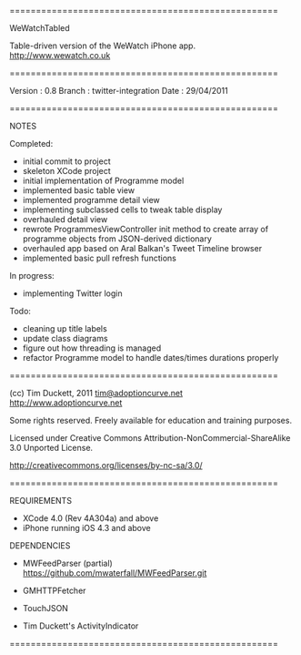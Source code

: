 ===================================================

WeWatchTabled

Table-driven version of the WeWatch iPhone app.
http://www.wewatch.co.uk

===================================================

Version :   0.8
Branch  :   twitter-integration
Date    :   29/04/2011

===================================================

NOTES

Completed:

- initial commit to project
- skeleton XCode project
- initial implementation of Programme model
- implemented basic table view
- implemented programme detail view
- implementing subclassed cells to tweak table display
- overhauled detail view
- rewrote ProgrammesViewController init method to create array of programme objects from JSON-derived dictionary
- overhauled app based on Aral Balkan's Tweet Timeline browser
- implemented basic pull refresh functions

In progress:

- implementing Twitter login

Todo:

- cleaning up title labels
- update class diagrams
- figure out how threading is managed
- refactor Programme model to handle dates/times
  durations properly

===================================================

(cc) Tim Duckett, 2011
tim@adoptioncurve.net
http://www.adoptioncurve.net

Some rights reserved.  Freely available for
education and training purposes.

Licensed under Creative Commons
Attribution-NonCommercial-ShareAlike 3.0
Unported License.

http://creativecommons.org/licenses/by-nc-sa/3.0/

===================================================

REQUIREMENTS

- XCode 4.0 (Rev 4A304a) and above
- iPhone running iOS 4.3 and above

DEPENDENCIES

- MWFeedParser (partial)
https://github.com/mwaterfall/MWFeedParser.git

- GMHTTPFetcher

- TouchJSON

- Tim Duckett's ActivityIndicator

===================================================
